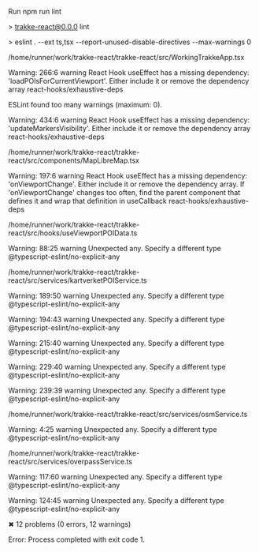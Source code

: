 Run npm run lint

[](https://github.com/elzacka/trakke-react/actions/runs/17504161313/job/49723948025#step:5:5)

[](https://github.com/elzacka/trakke-react/actions/runs/17504161313/job/49723948025#step:5:6)> trakke-react@0.0.0 lint

[](https://github.com/elzacka/trakke-react/actions/runs/17504161313/job/49723948025#step:5:7)> eslint . --ext ts,tsx --report-unused-disable-directives --max-warnings 0

[](https://github.com/elzacka/trakke-react/actions/runs/17504161313/job/49723948025#step:5:8)

[](https://github.com/elzacka/trakke-react/actions/runs/17504161313/job/49723948025#step:5:9)

[](https://github.com/elzacka/trakke-react/actions/runs/17504161313/job/49723948025#step:5:10)/home/runner/work/trakke-react/trakke-react/src/WorkingTrakkeApp.tsx

[](https://github.com/elzacka/trakke-react/actions/runs/17504161313/job/49723948025#step:5:11)Warning: 266:6 warning React Hook useEffect has a missing dependency: 'loadPOIsForCurrentViewport'. Either include it or remove the dependency array react-hooks/exhaustive-deps

[](https://github.com/elzacka/trakke-react/actions/runs/17504161313/job/49723948025#step:5:12)ESLint found too many warnings (maximum: 0).

[](https://github.com/elzacka/trakke-react/actions/runs/17504161313/job/49723948025#step:5:13)Warning: 434:6 warning React Hook useEffect has a missing dependency: 'updateMarkersVisibility'. Either include it or remove the dependency array react-hooks/exhaustive-deps

[](https://github.com/elzacka/trakke-react/actions/runs/17504161313/job/49723948025#step:5:14)

[](https://github.com/elzacka/trakke-react/actions/runs/17504161313/job/49723948025#step:5:15)/home/runner/work/trakke-react/trakke-react/src/components/MapLibreMap.tsx

[](https://github.com/elzacka/trakke-react/actions/runs/17504161313/job/49723948025#step:5:16)Warning: 197:6 warning React Hook useEffect has a missing dependency: 'onViewportChange'. Either include it or remove the dependency array. If 'onViewportChange' changes too often, find the parent component that defines it and wrap that definition in useCallback react-hooks/exhaustive-deps

[](https://github.com/elzacka/trakke-react/actions/runs/17504161313/job/49723948025#step:5:17)

[](https://github.com/elzacka/trakke-react/actions/runs/17504161313/job/49723948025#step:5:18)/home/runner/work/trakke-react/trakke-react/src/hooks/useViewportPOIData.ts

[](https://github.com/elzacka/trakke-react/actions/runs/17504161313/job/49723948025#step:5:19)Warning: 88:25 warning Unexpected any. Specify a different type @typescript-eslint/no-explicit-any

[](https://github.com/elzacka/trakke-react/actions/runs/17504161313/job/49723948025#step:5:20)

[](https://github.com/elzacka/trakke-react/actions/runs/17504161313/job/49723948025#step:5:21)/home/runner/work/trakke-react/trakke-react/src/services/kartverketPOIService.ts

[](https://github.com/elzacka/trakke-react/actions/runs/17504161313/job/49723948025#step:5:22)Warning: 189:50 warning Unexpected any. Specify a different type @typescript-eslint/no-explicit-any

[](https://github.com/elzacka/trakke-react/actions/runs/17504161313/job/49723948025#step:5:23)Warning: 194:43 warning Unexpected any. Specify a different type @typescript-eslint/no-explicit-any

[](https://github.com/elzacka/trakke-react/actions/runs/17504161313/job/49723948025#step:5:24)Warning: 215:40 warning Unexpected any. Specify a different type @typescript-eslint/no-explicit-any

[](https://github.com/elzacka/trakke-react/actions/runs/17504161313/job/49723948025#step:5:25)Warning: 229:40 warning Unexpected any. Specify a different type @typescript-eslint/no-explicit-any

[](https://github.com/elzacka/trakke-react/actions/runs/17504161313/job/49723948025#step:5:26)Warning: 239:39 warning Unexpected any. Specify a different type @typescript-eslint/no-explicit-any

[](https://github.com/elzacka/trakke-react/actions/runs/17504161313/job/49723948025#step:5:27)

[](https://github.com/elzacka/trakke-react/actions/runs/17504161313/job/49723948025#step:5:28)/home/runner/work/trakke-react/trakke-react/src/services/osmService.ts

[](https://github.com/elzacka/trakke-react/actions/runs/17504161313/job/49723948025#step:5:29)Warning: 4:25 warning Unexpected any. Specify a different type @typescript-eslint/no-explicit-any

[](https://github.com/elzacka/trakke-react/actions/runs/17504161313/job/49723948025#step:5:30)

[](https://github.com/elzacka/trakke-react/actions/runs/17504161313/job/49723948025#step:5:31)/home/runner/work/trakke-react/trakke-react/src/services/overpassService.ts

[](https://github.com/elzacka/trakke-react/actions/runs/17504161313/job/49723948025#step:5:32)Warning: 117:60 warning Unexpected any. Specify a different type @typescript-eslint/no-explicit-any

[](https://github.com/elzacka/trakke-react/actions/runs/17504161313/job/49723948025#step:5:33)Warning: 124:45 warning Unexpected any. Specify a different type @typescript-eslint/no-explicit-any

[](https://github.com/elzacka/trakke-react/actions/runs/17504161313/job/49723948025#step:5:34)

[](https://github.com/elzacka/trakke-react/actions/runs/17504161313/job/49723948025#step:5:35)✖ 12 problems (0 errors, 12 warnings)

[](https://github.com/elzacka/trakke-react/actions/runs/17504161313/job/49723948025#step:5:36)

[](https://github.com/elzacka/trakke-react/actions/runs/17504161313/job/49723948025#step:5:37)Error: Process completed with exit code 1.